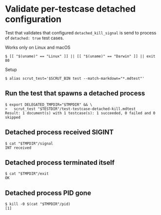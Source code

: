 # Validate per-testcase detached configuration

Test that validates that configured `detached_kill_signal` is send to process of `detached: true` test cases.

Works only on Linux and macOS

```scrut
$ [[ "$(uname)" == "Linux" ]] || [[ "$(uname)" == "Darwin" ]] || exit 80
```

Setup

```scrut
$ alias scrut_test='$SCRUT_BIN test --match-markdown="*.mdtest"'
```

## Run the test that spawns a detached process

```scrut
$ export DELEGATED_TMPDIR="$TMPDIR" && \
>   scrut_test "$TESTDIR"/test-testcase-detached-kill.mdtest
Result: 1 document(s) with 1 testcase(s): 1 succeeded, 0 failed and 0 skipped
```

## Detached process received SIGINT

```scrut {wait: {path: "signal", timeout: 5s}}
$ cat "$TMPDIR"/signal
INT received
```

## Detached process terminated itself

```scrut {wait: {path: "exit", timeout: 5s}}
$ cat "$TMPDIR"/exit
OK
```

## Detached process PID gone

```scrut {wait: {path: "pid", timeout: 5s}}
$ kill -0 $(cat "$TMPDIR"/pid)
[1]
```
